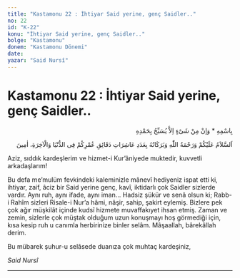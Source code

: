 ```yaml
---
title: "Kastamonu 22 : İhtiyar Said yerine, genç Saidler.."
no: 22
id: "K-22"
konu: "İhtiyar Said yerine, genç Saidler.."
bolge: "Kastamonu"
donem: "Kastamonu Dönemi"
date: 
yazar: "Said Nursî"
---
```


# Kastamonu 22 : İhtiyar Said yerine, genç Saidler..

<p class="arabic" dir="rtl" title="Meal: “O’nun adıyla” * “Hiçbir şey yoktur ki O'nu hamd ile tesbih etmesin” [İsrâ Suresi, 17:44]">بِاسْمِهِ * وَاِنْ مِنْ شَىْءٍ اِلاَّ يُسَبِّحُ بِحَمْدِهِ</p>

<p class="arabic" dir="rtl" title="Meal: “Dünya ve âhiret hayatınızdaki dakikaların âşireleri adedince Allah’ın selâmı, rahmeti ve bereketleri üzerinize olsun. Amin”">اَلسَّلاَمُ عَلَيْكُمْ وَرَحْمَةُ اللّٰهِ وَبَرَكَاتُهُ بِعَدَدِ عَاشِرَاتِ دَقَائِقِ عُمْرِكُمْ فِى الدُّنْيَا وَالْآخِرَةِ، اٰمِينَ</p>

Aziz, sıddık kardeşlerim ve hizmet-i Kur’âniyede muktedir, kuvvetli arkadaşlarım!

Bu defa me’mulüm fevkindeki kaleminizle mânevî hediyeniz ispat etti ki, ihtiyar, zaif, âciz bir Said yerine genç, kavî, iktidarlı çok Saidler sizlerde vardır. Aynı ruh, aynı ifade, aynı iman... Hadsiz şükür ve senâ olsun ki; Rabb-i Rahîm sizleri Risale-i Nur’a hâmi, nâşir, sahip, şakirt eylemiş. Bizlere pek çok ağır müşkilât içinde kudsî hizmete muvaffakıyet ihsan etmiş. Zaman ve zemin, sizlerle çok müştak olduğum uzun konuşmayı hoş görmediği için, kısa kesip ruh u canımla herbirinize binler selâm. Mâşaallah, bârekâllah derim.

Bu mübarek şuhur-u selâsede duanıza çok muhtaç kardeşiniz,

*Said Nursî*

***

